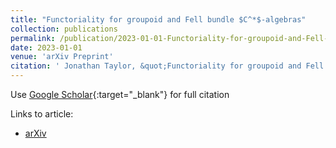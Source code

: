```yaml
---
title: "Functoriality for groupoid and Fell bundle $C^*$-algebras"
collection: publications
permalink: /publication/2023-01-01-Functoriality-for-groupoid-and-Fell-bundle-C-algebras
date: 2023-01-01
venue: 'arXiv Preprint'
citation: ' Jonathan Taylor, &quot;Functoriality for groupoid and Fell bundle $C^*$-algebras.&quot; arXiv Preprint, 2023.'
---
```

Use [Google Scholar](https://scholar.google.com/scholar?q=Functoriality+for+groupoid+and+Fell+bundle+$C^*$+algebras){:target="_blank"} for full citation

Links to article:
- [arXiv](https://arxiv.org/abs/2310.03126)